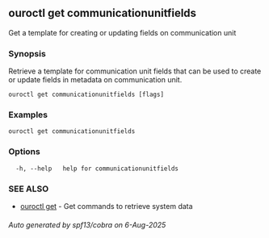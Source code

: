 ## ouroctl get communicationunitfields

Get a template for creating or updating fields on communication unit

### Synopsis

Retrieve a template for communication unit fields that can be used to create or update fields in metadata on communication unit.

```
ouroctl get communicationunitfields [flags]
```

### Examples

```
ouroctl get communicationunitfields
```

### Options

```
  -h, --help   help for communicationunitfields
```

### SEE ALSO

* [ouroctl get](ouroctl_get.md)	 - Get commands to retrieve system data

###### Auto generated by spf13/cobra on 6-Aug-2025
